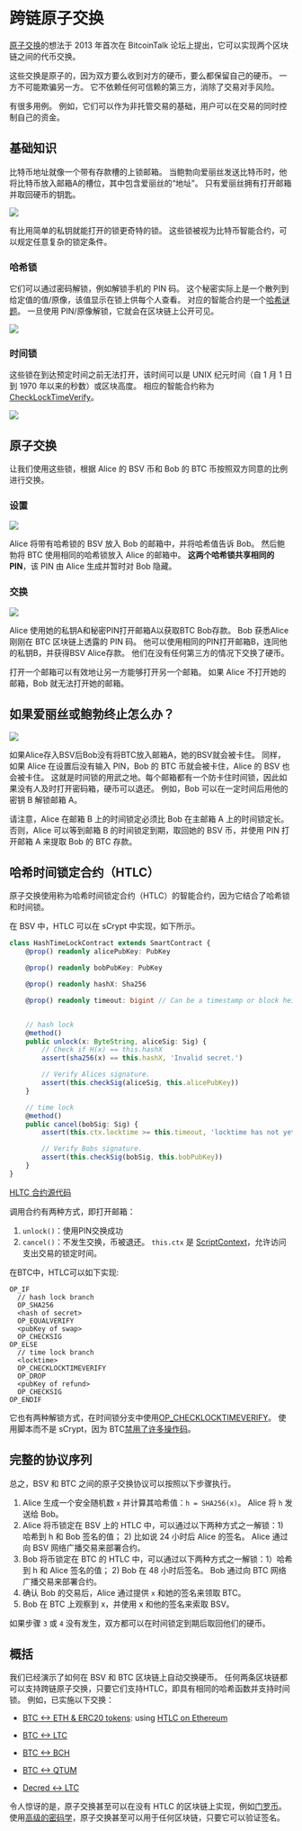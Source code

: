 # 跨链原子交换

[原子交换](https://bitcointalk.org/index.php?topic=193281.msg2003765#msg2003765)的想法于 2013 年首次在 BitcoinTalk 论坛上提出，它可以实现两个区块链之间的代币交换。

这些交换是原子的，因为双方要么收到对方的硬币，要么都保留自己的硬币。 一方不可能欺骗另一方。 它不依赖任何可信赖的第三方，消除了交易对手风险。

有很多用例。 例如，它们可以作为非托管交易的基础，用户可以在交易的同时控制自己的资金。

## 基础知识

比特币地址就像一个带有存款槽的上锁邮箱。 当鲍勃向爱丽丝发送比特币时，他将比特币放入邮箱A的槽位，其中包含爱丽丝的“地址”。 只有爱丽丝拥有打开邮箱并取回硬币的钥匙。

![](./1.webp)

有比用简单的私钥就能打开的锁更奇特的锁。 这些锁被视为比特币智能合约，可以规定任意复杂的锁定条件。

### 哈希锁

它们可以通过密码解锁，例如解锁手机的 PIN 码。 这个秘密实际上是一个散列到给定值的值/原像，该值显示在锁上供每个人查看。 对应的智能合约是一个[哈希谜题](https://by-example.scrypt.io/hash-puzzle/)。 一旦使用 PIN/原像解锁，它就会在区块链上公开可见。

![](2.webp)

### 时间锁

这些锁在到达预定时间之前无法打开，该时间可以是 UNIX 纪元时间（自 1 月 1 日到 1970 年以来的秒数）或区块高度。 相应的智能合约称为[CheckLockTimeVerify](https://by-example.scrypt.io/cltv/)。

![](3.webp)

## 原子交换

让我们使用这些锁，根据 Alice 的 BSV 币和 Bob 的 BTC 币按照双方同意的比例进行交换。

### 设置

![](4.webp)

Alice 将带有哈希锁的 BSV 放入 Bob 的邮箱中，并将哈希值告诉 Bob。 然后鲍勃将 BTC 使用相同的哈希锁放入 Alice 的邮箱中。 **这两个哈希锁共享相同的 PIN**，该 PIN 由 Alice 生成并暂时对 Bob 隐藏。

### 交换

![](5.webp)

Alice 使用她的私钥A和秘密PIN打开邮箱A以获取BTC Bob存款。 Bob 获悉Alice 刚刚在 BTC 区块链上透露的 PIN 码。 他可以使用相同的PIN打开邮箱B，连同他的私钥B，并获得BSV Alice存款。 他们在没有任何第三方的情况下交换了硬币。

打开一个邮箱可以有效地让另一方能够打开另一个邮箱。 如果 Alice 不打开她的邮箱，Bob 就无法打开她的邮箱。

## 如果爱丽丝或鲍勃终止怎么办？

![](6.webp)


如果Alice存入BSV后Bob没有将BTC放入邮箱A，她的BSV就会被卡住。 同样，如果 Alice 在设置后没有输入 PIN，Bob 的 BTC 币就会被卡住，Alice 的 BSV 也会被卡住。 这就是时间锁的用武之地。每个邮箱都有一个防卡住时间锁，因此如果没有人及时打开密码箱，硬币可以退还。 例如，Bob 可以在一定时间后用他的密钥 B 解锁邮箱 A。

请注意，Alice 在邮箱 B 上的时间锁定必须比 Bob 在主邮箱 A 上的时间锁定长。否则，Alice 可以等到邮箱 B 的时间锁定到期，取回她的 BSV 币，并使用 PIN 打开邮箱 A 来提取 Bob 的 BTC 存款。

## 哈希时间锁定合约（HTLC）

原子交换使用称为哈希时间锁定合约（HTLC）的智能合约，因为它结合了哈希锁和时间锁。

在 BSV 中，HTLC 可以在 sCrypt 中实现，如下所示。

```ts
class HashTimeLockContract extends SmartContract {
    @prop() readonly alicePubKey: PubKey

    @prop() readonly bobPubKey: PubKey

    @prop() readonly hashX: Sha256

    @prop() readonly timeout: bigint // Can be a timestamp or block height.


    // hash lock
    @method()
    public unlock(x: ByteString, aliceSig: Sig) {
        // Check if H(x) == this.hashX
        assert(sha256(x) == this.hashX, 'Invalid secret.')

        // Verify Alices signature.
        assert(this.checkSig(aliceSig, this.alicePubKey))
    }

    // time lock
    @method()
    public cancel(bobSig: Sig) {
        assert(this.ctx.locktime >= this.timeout, 'locktime has not yet expired')

        // Verify Bobs signature.
        assert(this.checkSig(bobSig, this.bobPubKey))
    }
}
```

[HLTC 合约源代码](https://github.com/sCrypt-Inc/boilerplate/blob/master/src/contracts/crossChainSwap.ts)


调用合约有两种方式，即打开邮箱：

1. `unlock()`：使用PIN交换成功
2. `cancel()`：不发生交换，币被退还。 `this.ctx` 是 [ScriptContext](https://docs.scrypt.io/how-to-write-a-contract/scriptcontext)，允许访问支出交易的锁定时间。

在BTC中，HTLC可以如下实现:

```
OP_IF
  // hash lock branch
  OP_SHA256
  <hash of secret>
  OP_EQUALVERIFY
  <pubKey of swap>
  OP_CHECKSIG
OP_ELSE
  // time lock branch
  <locktime>
  OP_CHECKLOCKTIMEVERIFY
  OP_DROP
  <pubKey of refund>
  OP_CHECKSIG
OP_ENDIF
```

它也有两种解锁方式，在时间锁分支中使用[OP_CHECKLOCKTIMEVERIFY](https://en.bitcoin.it/wiki/Timelock#CheckLockTimeVerify)。 使用脚本而不是 sCrypt，因为 BTC[禁用了许多操作码](https://xiaohuiliu.medium.com/the-first-high-level-language-smart-contract-on-btc-6db9a4b788d4)。

## 完整的协议序列

总之，BSV 和 BTC 之间的原子交换协议可以按照以下步骤执行。

1. Alice 生成一个安全随机数 `x` 并计算其哈希值：`h = SHA256(x)`。 Alice 将 `h` 发送给 Bob。
2. Alice 将币锁定在 BSV 上的 HTLC 中，可以通过以下两种方式之一解锁：1) 哈希到 h 和 Bob 签名的值； 2) 比如说 24 小时后 Alice 的签名。 Alice 通过向 BSV 网络广播交易来部署合约。
3. Bob 将币锁定在 BTC 的 HTLC 中，可以通过以下两种方式之一解锁：1）哈希到 h 和 Alice 签名的值； 2) Bob 在 48 小时后签名。 Bob 通过向 BTC 网络广播交易来部署合约。
4. 确认 Bob 的交易后，Alice 通过提供 `x` 和她的签名来领取 BTC。
5. Bob 在 BTC 上观察到 x，并使用 x 和他的签名来索取 BSV。


如果步骤 `3` 或 `4` 没有发生，双方都可以在时间锁定到期后取回他们的硬币。

## 概括


我们已经演示了如何在 BSV 和 BTC 区块链上自动交换硬币。 任何两条区块链都可以支持跨链原子交换，只要它们支持HTLC，即具有相同的哈希函数并支持时间锁。 例如，已实施以下交换：


- [BTC <-> ETH & ERC20 tokens](https://blog.liquality.io/liquality-atomic-swaps-on-mainnet/): using [HTLC on Ethereum](https://github.com/chatch/hashed-timelock-contract-ethereum)

- [BTC <-> LTC](https://bitcoinist.com/first-ever-cross-chain-atomic-swap-between-bitcoin-and-litecoin-has-now-taken-place/)
- [BTC <-> BCH](https://bcoin.io/guides/swaps.html)
- [BTC <-> QTUM](https://bitcoinmagazine.com/business/qtum-completes-first-atomic-swap-bitcoin-mainnet)
- [Decred <-> LTC](https://blog.decred.org/2017/09/20/On-Chain-Atomic-Swaps/)



令人惊讶的是，原子交换甚至可以在没有 HTLC 的区块链上实现，例如[门罗币](https://localmonero.co/knowledge/monero-atomic-swaps)。 使用[高级的密码学](https://eprint.iacr.org/2021/1612.pdf)，原子交换甚至可以用于任何区块链，只要它可以验证签名。